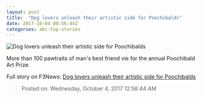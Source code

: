 ```yaml
---
layout: post
title:  "Dog lovers unleash their artistic side for Poochibalds"
date: 2017-10-04 00:56:44Z
categories: abc-top-stories
---
```


![Dog lovers unleash their artistic side for Poochibalds](http://www.abc.net.au/news/image/9011968-1x1-700x700.jpg)

More than 100 pawtraits of man's best friend vie for the annual Poochibald Art Prize.


Full story on F3News: [Dog lovers unleash their artistic side for Poochibalds](http://www.f3nws.com/n/xTdv2E)

> Posted on: Wednesday, October 4, 2017 12:56:44 AM
